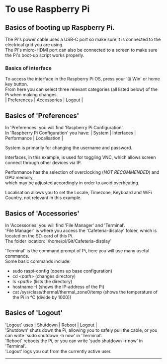 # To use Raspberry Pi

## Basics of booting up Raspberry Pi.
The Pi's power cable uses a USB-C port so make sure it is connected to the electrical grid you are using.  
The Pi's micro-HDMI port can also be connected to a screen to make sure the Pi's boot-up script works properly.  
### Basics of interface
To access the interface in the Raspberry Pi OS, press your '⊞ Win' or home key button.  
From here you can select three relevant categories (all listed below) of the Pi when making changes.  
| Preferences | Accessories | Logout |  

## Basics of 'Preferences'
In 'Preferences' you will find 'Raspberry Pi Configuration'.  
In 'Raspberry Pi Configuration' you have: | System | Interfaces | Performance | Localisation |  

System is primarily for changing the username and password.  

Interfaces, in this example, is used for toggling VNC, which allows screen connect through other devices via IP.  

Performance has the selection of overclocking (*NOT RECOMMENDED*) and GPU memory,  
which may be adjusted accordingly in order to avoid overheating.  

Localisation allows you to set the Locale, Timezone, Keyboard and WiFi Country, not relevant in this example.  

## Basics of 'Accessories'
In 'Accessories' you will find 'File Manager' and 'Terminal'.  
'File Manager' is where you access the 'Cafeteria-display' folder, which is located on the SD-card of this Pi.   
The folder location: '/home/pi/Git/Cafeteria-display'

'Terminal' is the command prompt of Pi, here you will use many useful commands.  
Some basic commands include:
- sudo raspi-config (opens up base configuration)
- cd <*path*> (changes directory)
- ls <*path*> (lists the directory)
- hostname -I (shows the IP-address of the Pi)
- cat /sys/class/thermal/thermal_zone0/temp (shows the temperature of the Pi in °C (divide by 1000))

## Basics of 'Logout'
'Logout' uses | Shutdown | Reboot | Logout |  
'Shutdown' shuts down the Pi, allowing you to safely pull the cable, or you can write 'sudo shutdown -h now' in 'Terminal'.  
'Reboot' reboots the Pi, or you can write 'sudo shutdown -r now' in 'Terminal'.  
'Logout' logs you out from the currently active user.  

***
